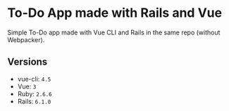 # To-Do App made with Rails and Vue
Simple To-Do app made with Vue CLI and Rails in the same repo (without Webpacker).

## Versions

* vue-cli: `4.5`
* Vue: `3`
* Ruby: `2.6.6`
* Rails: `6.1.0`